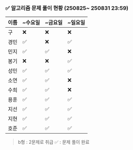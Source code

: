 ### ✅ 알고리즘 문제 풀이 현황 (250825~ 250831 23:59)

| 이름   | ~수요일 | ~금요일 | ~일요일 | 
|--------|--------|--------|--------|
| 구     | ❌      | ❌     | ❌     | 
| 경민   | ✅      | ❌     | ✅     |
| 민지   | ✅      | ✅     | ❌     | 
| 봉기   | ❌      | ❌     | ✅    |
| 성민   | ✅      | ✅     | ✅     |
| 소연   | ✅      | ✅     | ❌     | 
| 수희   | ✅      | ✅     | ❌     |
| 용훈   | ✅      | ✅     | ✅     |
| 지선   | ✅      | ✅     | ✅     |
| 지현   | ✅      | ✅     | ✅     |
| 호준   | ✅      | ✅     | ✅     | 

> b형 : 2문제로 취급
> ✅ : 문제 풀이 완료
